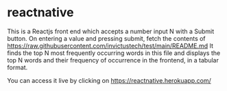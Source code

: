# reactnative

This is a Reactjs front end which accepts a number input N with a Submit button.
On entering a value and pressing submit, fetch the contents of
https://raw.githubusercontent.com/invictustech/test/main/README.md
It finds the top N most frequently occurring words in this file and displays the top N words and their frequency of occurrence in the frontend, in a tabular format.


You can access it live by clicking on  https://reactnative.herokuapp.com/
